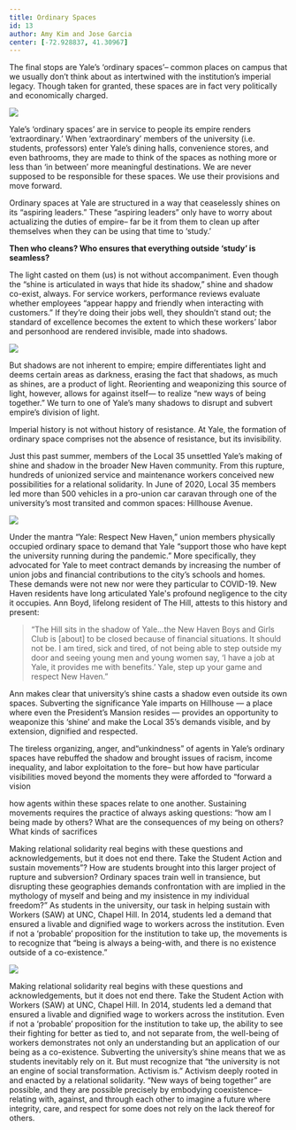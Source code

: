 ```yaml
---
title: Ordinary Spaces
id: 13
author: Amy Kim and Jose Garcia
center: [-72.928837, 41.30967]
---
```


The final stops are Yale’s ‘ordinary spaces’– common places on campus
that we usually don’t think about as intertwined with the
institution’s imperial legacy. Though taken for granted, these spaces
are in fact very politically and economically charged.


<div class="container right">
  <img src="/images/ordinary/1.png"/>
</div>

Yale’s ‘ordinary spaces’ are in service to people its empire renders
‘extraordinary.’ When ‘extraordinary’ members of the university (i.e.
students, professors) enter Yale’s dining halls, convenience stores,
and even bathrooms, they are made to think of the spaces as nothing
more or less than ‘in between’ more meaningful destinations. We are
never supposed to be responsible for these spaces. We use their
provisions and move forward.


Ordinary spaces at Yale are structured in a way that ceaselessly
shines on its “aspiring leaders.” These “aspiring leaders” only have
to worry about actualizing the duties of empire– far be it from them
to clean up after themselves when they can be using that time to
‘study.’

**Then who cleans? Who ensures that everything outside ‘study’ is
seamless?**

The light casted on them (us) is not without accompaniment. Even
though the “shine is articulated in ways that hide its shadow,” shine
and shadow co-exist, always. For service workers, performance reviews
evaluate whether employees “appear happy and friendly when interacting
with customers.” If they’re doing their jobs well, they shouldn’t
stand out; the standard of excellence becomes the extent to which
these workers’ labor and personhood are rendered invisible, made into
shadows.


<div class="container left">
  <img src="/images/ordinary/2.png"/>
</div>

But shadows are not inherent to empire; empire differentiates light
and deems certain areas as darkness, erasing the fact that shadows, as
much as shines, are a product of light. Reorienting and weaponizing
this source of light, however, allows for against itself— to realize
“new ways of being together.” We turn to one of Yale’s many shadows to
disrupt and subvert empire’s division of light.

Imperial history is not without history of resistance. At Yale, the
formation of ordinary space comprises not the absence of resistance,
but its invisibility.

Just this past summer, members of the Local 35 unsettled Yale’s making
of shine and shadow in the broader New Haven community. From this
rupture, hundreds of unionized service and maintenance workers
conceived new possibilities for a relational solidarity. In June of
2020, Local 35 members led more than 500 vehicles in a pro-union car
caravan through one of the university’s most transited and common
spaces: Hillhouse Avenue.

<div class="container">
  <img src="/images/ordinary/3.png"/>
</div>


Under the mantra “Yale: Respect New Haven,” union members physically
occupied ordinary space to demand that Yale “support those who have
kept the university running during the pandemic.” More specifically,
they advocated for Yale to meet contract demands by increasing the
number of union jobs and financial contributions to the city’s schools
and homes. These demands were not new nor were they particular to
COVID-19. New Haven residents have long articulated Yale's profound
negligence to the city it occupies. Ann Boyd, lifelong resident of The
Hill, attests to this history and present:

> “The Hill sits in the shadow of Yale...the New Haven Boys and Girls
> Club is [about] to be closed because of financial situations. It
> should not be. I am tired, sick and tired, of not being able to step
> outside my door and seeing young men and young women say, ‘I have a
> job at Yale, it provides me with benefits.’ Yale, step up your game
> and respect New Haven.”

Ann makes clear that university’s shine casts a shadow even outside
its own spaces. Subverting the significance Yale imparts on Hillhouse
— a place where even the President’s Mansion resides — provides an
opportunity to weaponize this ‘shine’ and make the Local 35’s demands
visible, and by extension, dignified and respected.

The tireless organizing, anger, and“unkindness” of agents in Yale’s
ordinary spaces have rebuffed the shadow and brought issues of racism,
income inequality, and labor exploitation to the fore– but how have
particular visibilities moved beyond the moments they were afforded to
“forward a vision

how agents within these spaces relate to one another. Sustaining
movements requires the practice of always asking questions: “how am I
being made by others? What are the consequences of my being on others?
What kinds of sacrifices

Making relational solidarity real begins with these questions and
acknowledgements, but it does not end there. Take the Student Action
and sustain movements”? How are students brought into this larger
project of rupture and subversion? Ordinary spaces train well in
transience, but disrupting these geographies demands confrontation
with are implied in the mythology of myself and being and my
insistence in my individual freedom?” As students in the university,
our task in helping sustain with Workers (SAW) at UNC, Chapel Hill. In
2014, students led a demand that ensured a livable and dignified wage
to workers across the institution. Even if not a ‘probable’
proposition for the institution to take up, the movements is to
recognize that “being is always a being-with, and there is no
existence outside of a co-existence.”

<div class="container right">
  <img src="/images/ordinary/4.png"/>
</div>

Making relational solidarity real begins with these questions and
acknowledgements, but it does not end there. Take the Student Action
with Workers (SAW) at UNC, Chapel Hill. In 2014, students led a demand
that ensured a livable and dignified wage to workers across the
institution. Even if not a ‘probable’ proposition for the institution
to take up, the ability to see their fighting for better as tied to,
and not separate from, the well-being of workers demonstrates not only
an understanding but an application of our being as a co-existence.
Subverting the university’s shine means that we as students inevitably
rely on it. But must recognize that “the university is not an engine
of social transformation. Activism is.” Activism deeply rooted in and
enacted by a relational solidarity. “New ways of being together” are
possible, and they are possible precisely by embodying coexistence–
relating with, against, and through each other to imagine a future
where integrity, care, and respect for some does not rely on the lack
thereof for others.
